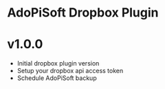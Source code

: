 # AdoPiSoft Dropbox Plugin

v1.0.0
===================
* Initial dropbox plugin version
* Setup your dropbox api access token
* Schedule AdoPiSoft backup

